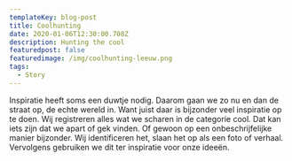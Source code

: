 ```yaml
---
templateKey: blog-post
title: Coolhunting
date: 2020-01-06T12:30:00.708Z
description: Hunting the cool
featuredpost: false
featuredimage: /img/coolhunting-leeuw.png
tags:
  - Story
---
```

Inspiratie heeft soms een duwtje nodig. Daarom gaan we zo nu en dan de straat op, de echte wereld in. Want juist daar is bijzonder veel inspiratie op te doen. Wij registreren alles wat we scharen in de categorie cool. Dat kan iets zijn dat we apart of gek vinden. Of gewoon op een onbeschrijfelijke manier bijzonder. Wij identificeren het, slaan het op als een foto of verhaal. Vervolgens gebruiken we dit ter inspiratie voor onze ideeën.
